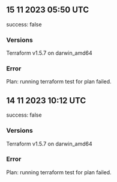 ## 15 11 2023 05:50 UTC

success: false

### Versions

Terraform v1.5.7 on darwin_amd64

### Error

Plan: running terraform test for plan failed.
## 14 11 2023 10:12 UTC

success: false

### Versions

Terraform v1.5.7 on darwin_amd64

### Error

Plan: running terraform test for plan failed.


